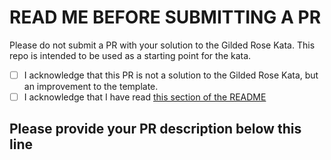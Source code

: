 # READ ME BEFORE SUBMITTING A PR

Please do not submit a PR with your solution to the Gilded Rose Kata. This repo is intended to be used as a starting point for the kata.

- [ ] I acknowledge that this PR is not a solution to the Gilded Rose Kata, but an improvement to the template.
- [ ] I acknowledge that I have read [this section of the README](https://github.com/emilybache/GildedRose-Refactoring-Kata/blob/main/README.md#translating-this-code)

## Please provide your PR description below this line
